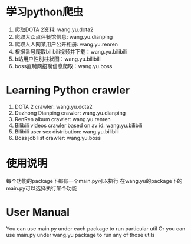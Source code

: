 # 学习python爬虫
1. 爬取DOTA 2资料: wang.yu.dota2
2. 爬取大众点评餐馆信息: wang.yu.dianping
3. 爬取人人网某用户公开相册: wang.yu.renren
4. 根据番号爬取bilibili视频并下载：wang.yu.bilibili
5. b站用户性别柱状图：wang.yu.bilibili
6. boss直聘网招聘信息爬取：wang.yu.boss

# Learning Python crawler
1. DOTA 2 crawler: wang.yu.dota2
2. Dazhong Dianping crawler: wang.yu.dianping
3. RenRen album crawler: wang.yu.renren
4. Bilibili videos crawler based on av id: wang.yu.bilibili
5. Bilibili user sex distribution: wang.yu.bilibili
6. Boss job list crawler: wang.yu.boss

# 使用说明
每个功能的package下都有一个main.py可以执行
在wang.yu的package下的main.py可以选择执行某个功能

# User Manual
You can use main.py under each package to run particular util
Or you can use main.py under wang.yu package to run any of those utils

